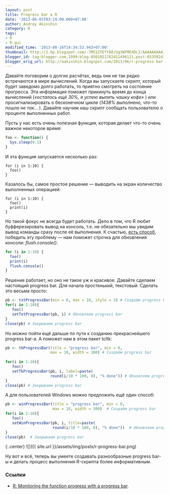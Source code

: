 ```yaml
---
layout: post
title: Progress bar в R
date: '2013-06-03T03:19:00.000+07:00'
author: Andrey Akinshin
category: R
tags:
- R
- R-gui
modified_time: '2013-08-16T14:34:53.943+07:00'
thumbnail: http://1.bp.blogspot.com/-7M51ZfEYt88/Ug3WFMEXDLI/AAAAAAAAAJs/gJ9BftS5N84/s72-c/progress-bar.png
blogger_id: tag:blogger.com,1999:blog-8501021762411496121.post-6535824362438311677
blogger_orig_url: http://aakinshin.blogspot.com/2013/06/r-progress-bar.html
---
```


Давайте поговорим о долгих расчётах, ведь они не так редко встречаются в мире вычислений. Когда вы запускаете скрипт, который будет заведомо долго работать, то приятно смотреть на состояние прогресса. Эта информация поможет прикинуть время до конца вычислений (*&laquo;осталось ещё 30%, я успею выпить чашку кофе&raquo;*
) или просигнализировать о бесконечном цикле (<i>*1438% выполнено, что-то пошло не так...*</i>
). Давайте научим наш скрипт сообщать пользователю о проценте выполненных работ.<!--more-->

Пусть у нас есть очень полезная функция, которая делает что-то очень важное некоторое время:

~~~ r
foo <- function() {
  Sys.sleep(0.1)
}
~~~

И эта функция запускается несколько раз:

~~~
for (i in 1:10) {
  foo()
}
~~~

Казалось бы, самое простое решение — выводить на экран количество выполненных операцией:

~~~
for (i in 1:10) {
  foo()
  print(i)
}
~~~

Но такой фокус не всегда будет работать. Дело в том, что R любит буфферезировать вывод на консоль, т.е. не обязательно мы увидим вывод команды сразу после её выполнения. К счастью, [есть способ](http://cran.r-project.org/bin/windows/rw-FAQ.html#The-output-to-the-console-seems-to-be-delayed), победить эту проблему — нам поможет строчка для обновления консоли: *flush.console()*.

~~~ r
for (i in 1:10) {
  foo()
  print(i)
  flush.console()
}
~~~

Решение работает, но оно не такое уж и красивое. Давайте сделаем настоящий progress bar. Для начала простенький, текстовый. Сделать это весьма просто:

~~~ r
pb <- txtProgressBar(min = 0, max = 10, style = 3) # Создаём progress bar
for(i in 1:10){
   foo()
   setTxtProgressBar(pb, i) # Обновляем progress bar
}
close(pb) # Закрываем progress bar
~~~

Но можно пойти ещё дальше по пути к созданию прекраснейшего progress bar-а. А поможет нам в этом пакет tcltk:

~~~ r
pb <- tkProgressBar(title = "progress bar", min = 0,
                    max = 10, width = 300) # Создаём progress bar
 
for(i in 1:10){
   foo()
   setTkProgressBar(pb, i, label=paste(
                    round(i/10 * 100, 0), "% done")) # Обновляем progress bar
}
close(pb) # Закрываем progress bar
~~~

А для пользователей Windows можно предложить ещё один способ:

~~~ r
pb <- winProgressBar(title = "progress bar", min = 0,
                     max = 10, width = 300)  # Создаём progress bar
for(i in 1:10){
   foo()
   setWinProgressBar(pb, i, title=paste( 
                     round(i/10 * 100, 0), "% done"))  # Обновляем progress bar
}
close(pb)  # Закрываем progress bar
~~~

{:.center}
![]({{ site.url }}/assets/img/posts/r-progress-bar.png)

Ну вот и всё, теперь вы умеете создавать разнообразные progress bar-ы и делать процесс выполнения R-скрипта более информативным.

### Ссылки

* [R: Monitoring the function progress with a progress bar](http://ryouready.wordpress.com/2009/03/16/r-monitor-function-progress-with-a-progress-bar/).